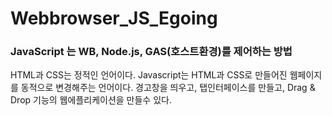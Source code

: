 # Webbrowser_JS_Egoing
 ### JavaScript 는 WB, Node.js, GAS(호스트환경)를 제어하는 방법
  
HTML과 CSS는 정적인 언어이다.
Javascript는 HTML과 CSS로 만들어진 웹페이지를 동적으로 변경해주는 언어이다. 
경고창을 띄우고, 탭인터페이스를 만들고, Drag & Drop 기능의 웹에플리케이션을 만들수 있다. 
